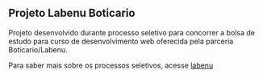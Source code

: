 ## Projeto Labenu Boticario

Projeto desenvolvido durante processo seletivo para concorrer a bolsa de estudo para curso de desenvolvimento web oferecida pela parceria Boticario/Labenu.

Para saber mais sobre os processos seletivos, acesse [labenu](https://www.labenu.com.br/)
